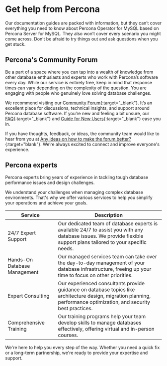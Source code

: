 # Get help from Percona

Our documentation guides are packed with information, but they can’t cover everything you need to know about Percona Operator for MySQL based on Percona Server for MySQL. They also won’t cover every scenario you might come across. Don’t be afraid to try things out and ask questions when you get stuck.

## Percona's Community Forum

Be a part of a space where you can tap into a wealth of knowledge from other database enthusiasts and experts who work with Percona’s software every day. While our service is entirely free, keep in mind that response times can vary depending on the complexity of the question. You are engaging with people who genuinely love solving database challenges.

We recommend visiting our [Community Forum](https://forums.percona.com/t/welcome-to-perconas-community-forum/7){:target="_blank"}. It’s an excellent place for discussions, technical insights, and support around Percona database software. If you’re new and feeling a bit unsure, our [FAQ](https://forums.percona.com/faq){:target="_blank"} and [Guide for New Users](https://forums.percona.com/t/faq-guide-for-new-users/8562){:target="_blank"} ease you in.

If you have thoughts, feedback, or ideas, the community team would like to hear from you at [Any ideas on how to make the forum better?](https://forums.percona.com/t/any-ideas-on-how-to-make-the-forum-better/11522){:target="blank"}. We’re always excited to connect and improve everyone's experience.

## Percona experts

Percona experts bring years of experience in tackling tough database performance issues and design challenges.

<div data-tf-live="01JKGYCWAND5C0GZRTZ548CRYA"></div><script src="//embed.typeform.com/next/embed.js"></script>
We understand your challenges when managing complex database environments. That's why we offer various services to help you simplify your operations and achieve your goals.

| Service                    | Description                                                                                                                                                           |
|----------------------------|-----------------------------------------------------------------------------------------------------------------------------------------------------------------------|
| 24/7 Expert Support        | Our dedicated team of database experts is available 24/7 to assist you with any database issues. We provide flexible support plans tailored to your specific needs.   |
| Hands-On Database Management | Our managed services team can take over the day-to-day management of your database infrastructure, freeing up your time to focus on other priorities.               |
| Expert Consulting          | Our experienced consultants provide guidance on database topics like architecture design, migration planning, performance optimization, and security best practices.  |
| Comprehensive Training     | Our training programs help your team develop skills to manage databases effectively, offering virtual and in-person courses.                                          |

We're here to help you every step of the way. Whether you need a quick fix or a long-term partnership, we're ready to provide your expertise and support.
